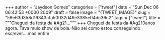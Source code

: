 
+++
author = "Jaydson Gomes"
categories = ["tweet"]
date = "Sun Dec 06 06:42:53 +0000 2009"
draft = false
image = "{TWEET_IMAGE}"
slug = "59e63d358d16343cfa50032d49e3385e04dc36c2"
tags = ["tweet"]
title = """Cheguei da festa da #Ag21..."""
+++
Cheguei da festa da #Ag210anos agora. Tava muio show de bola. Não sei como estou conseguindo escrever....mas enfim
